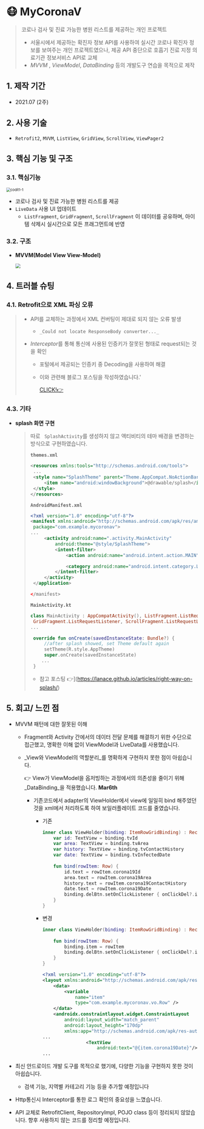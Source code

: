 # :mask: MyCoronaV

> 코로나 검사 및 진료 가능한 병원 리스트를 제공하는 개인 프로젝트
>
> - 서울시에서 제공하는 확진자 정보 API를 사용하여 실시간 코로나 확진자 정보를 보여주는 개인 프로젝트였으나, 제공 API 중단으로 호흡기 진료 지정 의료기관 정보서비스 API로 교체
> - *MVVM* , *ViewModel*, *DataBinding* 등의 개발도구 연습을 목적으로 제작 

## 1. 제작 기간

- 2021.07 (2주)



## 2. 사용 기술

- ``Retrofit2``, `MVVM`, `ListView`, `GridView`, `ScrollView`, `ViewPager2` 



## 3. 핵심 기능 및 구조

### 3.1. 핵심기능

<img src="https://user-images.githubusercontent.com/69448123/154096395-0614d164-e0e0-421c-b770-b80b5104f1a1.png" alt="codit1-1" style="zoom:67%;" />

- 코로나 검사 및 진료 가능한 병원 리스트를 제공
- `LiveData` 사용 UI 업데이트
  -  `ListFragment`, `GridFragment`, `ScrollFragment` 이 데이터를 공유하며, 아이템 삭제시 실시간으로 모든 프래그먼트에 반영



### 3.2. 구조

- **MVVM(Model View View-Model)**

  <img src="https://user-images.githubusercontent.com/69448123/154233243-72a2305f-a486-4165-af8b-f540610eec5d.png" style="zoom:80%;" /> 





## 4. 트러블 슈팅

### 4.1.  Retrofit으로 XML 파싱 오류

> - API를 교체하는 과정에서 XML 컨버팅이 제대로 되지 않는 오류 발생
>
>   - `_Could not locate ResponseBody converter..._`
>
> - *Interceptor*를 통해 통신에 사용된 인증키가 잘못된 형태로 request되는 것을 확인
>
>   - 포털에서 제공되는 인증키 중 Decoding을 사용하여 해결 
>
>   - 이와 관련해 블로그 포스팅을 작성하였습니다.'
>
>     [CLICK!:point_right:](https://velog.io/@siennachang/Retrofit%EC%9C%BC%EB%A1%9C-XML-%ED%8C%8C%EC%8B%B1%ED%95%98%EA%B8%B0-%EC%82%BD%EC%A7%88)

### 4.3. 기타

- **splash 화면 구현**

  > 따로 ` SplashActivity`를 생성하지 않고 액티비티의 테마 배경을 변경하는 방식으로 구현하였습니다.
  >
  > **`themes.xml`**
  >
  > ```xml
  > <resources xmlns:tools="http://schemas.android.com/tools">
  >  ...
  >  <style name="SplashTheme" parent="Theme.AppCompat.NoActionBar">
  >      <item name="android:windowBackground">@drawable/splash</item>
  >  </style>
  > </resources>
  > ```
  >
  > 
  >
  > **`AndroidManifest.xml`**
  >
  > ```xml
  > <?xml version="1.0" encoding="utf-8"?>
  > <manifest xmlns:android="http://schemas.android.com/apk/res/android"
  >  package="com.example.mycoronav">
  > ...
  >      <activity android:name=".activity.MainActivity"
  >          android:theme="@style/SplashTheme">
  >          <intent-filter>
  >              <action android:name="android.intent.action.MAIN" />
  > 
  >              <category android:name="android.intent.category.LAUNCHER" />
  >          </intent-filter>
  >      </activity>
  >  </application>
  > 
  > </manifest>
  > ```
  >
  > 
  >
  > **`MainActivity.kt`**
  >
  > ```kotlin
  > class MainActivity : AppCompatActivity(), ListFragment.ListRequestListener,
  >  GridFragment.ListRequestListener, ScrollFragment.ListRequestListener {
  > ...
  > 
  >  override fun onCreate(savedInstanceState: Bundle?) {
  >      //after splash showed, set Theme default again
  >      setTheme(R.style.AppTheme)
  >      super.onCreate(savedInstanceState)
  >     ...
  >  }
  > ```
  >
  > - 참고 포스팅 :point_right:](https://lanace.github.io/articles/right-way-on-splash/)



## 5. 회고/ 느낀 점

- MVVM 패턴에 대한 잘못된 이해

  - Fragment와 Activity 간에서의 데이터 전달 문제를 해결하기 위한 수단으로 접근했고, 명확한 이해 없이 ViewModel과 LiveData를 사용했습니다. 

  - _View와 ViewModel의 역할분리_를 명확하게 구현하지 못한 점이 아쉽습니다.   

    :point_right: View가 ViewModel을 옵저빙하는 과정에서의 의존성을 줄이기 위해 _DataBinding_을 적용했습니다. **Mar6th**

    - 기존코드에서 adapter의 ViewHolder에서 view에 일일히 bind 해주었던 것을 xml에서 처리하도록 하여 보일러플레이트 코드를 줄였습니다.

      - 기존

        ```kotlin
        inner class ViewHolder(binding: ItemRowGridBinding) : RecyclerView.ViewHolder(binding.root){
            var id: TextView = binding.tvId
            var area: TextView = binding.tvArea
            var history: TextView = binding.tvContactHistory
            var date: TextView = binding.tvInfectedDate
            
            fun bind(rowItem: Row) {
                id.text = rowItem.corona19Id
                area.text = rowItem.corona19Area
                history.text = rowItem.corona19ContactHistory
                date.text = rowItem.corona19Date
                binding.delBtn.setOnClickListener { onClickDel?.invoke(rowItem)}
            }
        }
        ```

      - 변경

        ```kotlin
        inner class ViewHolder(binding: ItemRowGridBinding) : RecyclerView.ViewHolder(binding.root){
            
            fun bind(rowItem: Row) {
                binding.item = rowItem
                binding.delBtn.setOnClickListener { onClickDel?.invoke(rowItem)}
            }
        }
        ```

        ```xml
        <?xml version="1.0" encoding="utf-8"?>
        <layout xmlns:android="http://schemas.android.com/apk/res/android">
            <data>
                <variable
                    name="item"
                    type="com.example.mycoronav.vo.Row" />
            </data>
            <androidx.constraintlayout.widget.ConstraintLayout
                android:layout_width="match_parent"
                android:layout_height="170dp"
                xmlns:app="http://schemas.android.com/apk/res-auto">
        ...
                        <TextView
                            android:text="@{item.corona19Date}"/>
        ...
        ```

        

- 최신 안드로이드 개발 도구를 목적으로 했기에, 다양한 기능을 구현하지 못한 것이 아쉽습니다. 

  - 검색 기능, 지역별 카테고리 기능 등을 추가할 예정입니다

- Http통신시 Interceptor를 통한 로그 확인의 중요성을 느꼈습니다.

- API 교체로 RetrofitClient, RepositoryImpl, POJO class 등이 정리되지 않았습니다. 향후 사용하지 않는 코드를 정리할 예정입니다. 
